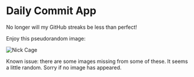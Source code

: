 Daily Commit App
================
No longer will my GitHub streaks be less than perfect!

Enjoy this pseudorandom image:

![Nick Cage](http://www.placecage.com/700/200 "Nick Cage")

Known issue: there are some images missing from some of these. It seems a little random. Sorry if no image has appeared.